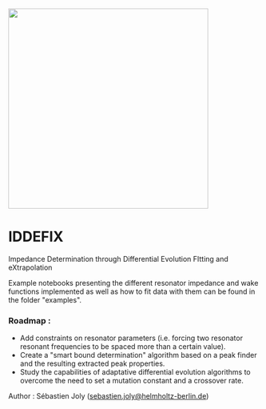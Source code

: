 # <img src="https://raw.githubusercontent.com/SebastienJoly/GARFIELD/main/logo.png"  width="400px"/>

# IDDEFIX
Impedance Determination through Differential Evolution FItting and eXtrapolation

Example notebooks presenting the different resonator impedance and wake functions implemented as well as how to fit data with them can be found in the folder "examples".

### Roadmap :
* Add constraints on resonator parameters (i.e. forcing two resonator resonant frequencies to be spaced more than a certain value).
* Create a "smart bound determination" algorithm based on a peak finder and the resulting extracted peak properties.
* Study the capabilities of adaptative differential evolution algorithms to overcome the need to set a mutation constant and a crossover rate. 

Author : Sébastien Joly (sebastien.joly@helmholtz-berlin.de)
